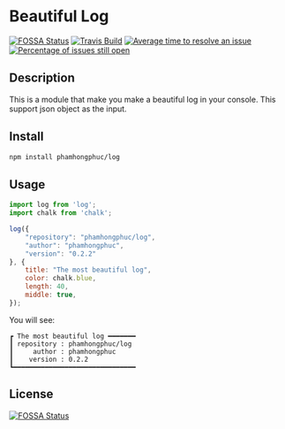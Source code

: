 # Beautiful Log
[![FOSSA Status](https://app.fossa.io/api/projects/git%2Bgithub.com%2Fphamhongphuc%2Flog.svg?type=shield)](https://app.fossa.io/projects/git%2Bgithub.com%2Fphamhongphuc%2Flog?ref=badge_shield) [![Travis Build](https://travis-ci.org/phamhongphuc/log.svg?branch=master)](https://travis-ci.org/phamhongphuc/log/builds "Most recent build") [![Average time to resolve an issue](http://isitmaintained.com/badge/resolution/phamhongphuc/log.svg)](https://github.com/phamhongphuc/log/issues "Average time to resolve an issue") [![Percentage of issues still open](http://isitmaintained.com/badge/open/phamhongphuc/log.svg)](https://github.com/phamhongphuc/log/issues "Percentage of issues still open")

## Description

This is a module that make you make a beautiful log in your console.
This support json object as the input.

## Install

```sh
npm install phamhongphuc/log
```

## Usage

```javascript
import log from 'log';
import chalk from 'chalk';

log({
    "repository": "phamhongphuc/log",
    "author": "phamhongphuc",
    "version": "0.2.2"
}, {
    title: "The most beautiful log",
    color: chalk.blue,
    length: 40,
    middle: true,
});
```

You will see:

```log
┏ The most beautiful log ━━━━━━━
┃ repository : phamhongphuc/log
┃     author : phamhongphuc
┃    version : 0.2.2
┗━━━━━━━━━━━━━━━━━━━━━━━━━━━━━━━
```

## License
[![FOSSA Status](https://app.fossa.io/api/projects/git%2Bgithub.com%2Fphamhongphuc%2Flog.svg?type=large)](https://app.fossa.io/projects/git%2Bgithub.com%2Fphamhongphuc%2Flog?ref=badge_large)
